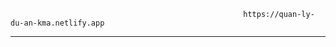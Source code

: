                                                         https://quan-ly-du-an-kma.netlify.app

-----------------------------------------------------------------------------------------------------------
